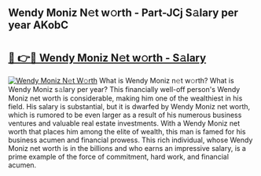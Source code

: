 ## Wendy Moniz N𝚎t w𝚘rth - Part-JCj S𝚊lary per year AKobC

# <h2><a href="http://gc1edht.nevu.top/?p=Wendy+Moniz">🔗 👉🔴 Wendy Moniz N𝚎t w𝚘rth - S𝚊lary</a></h2>

[![Wendy Moniz N𝚎t W𝚘rth](https://i.imgur.com/Oavwk0R.jpeg)](http://gc1edht.nevu.top/?p=Wendy+Moniz)
What is Wendy Moniz n𝚎t w𝚘rth? What is Wendy Moniz s𝚊lary per year?
This financially well-off person's Wendy Moniz net worth is considerable, making him one of the wealthiest in his field. His salary is substantial, but it is dwarfed by Wendy Moniz net worth, which is rumored to be even larger as a result of his numerous business ventures and valuable real estate investments. With a Wendy Moniz net worth that places him among the elite of wealth, this man is famed for his business acumen and financial prowess. This rich individual, whose Wendy Moniz net worth is in the billions and who earns an impressive salary, is a prime example of the force of commitment, hard work, and financial acumen.

